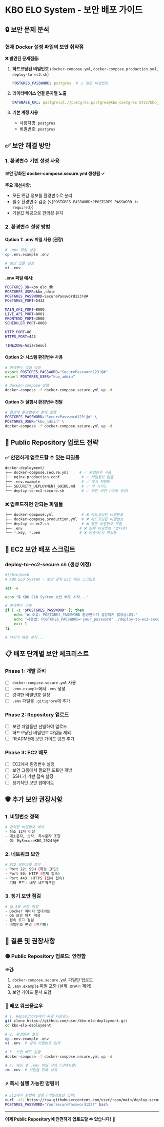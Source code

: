 # KBO ELO System - 보안 배포 가이드

## 🔒 보안 문제 분석

### 현재 Docker 설정 파일의 보안 취약점

**❌ 발견된 문제점들:**

1. **하드코딩된 비밀번호** (`docker-compose.yml`, `docker-compose.production.yml`, `deploy-to-ec2.sh`)
   ```yaml
   POSTGRES_PASSWORD: postgres  # ⚠️ 평문 비밀번호
   ```

2. **데이터베이스 연결 문자열 노출**
   ```yaml
   DATABASE_URL: postgresql://postgres:postgres@kbo-postgres:5432/kbo_elo_db
   ```

3. **기본 계정 사용**
   - 사용자명: `postgres`
   - 비밀번호: `postgres`

## ✅ 보안 해결 방안

### 1. 환경변수 기반 설정 사용

#### 보안 강화된 docker-compose.secure.yml 생성됨 ✓

**주요 개선사항:**
- 모든 민감 정보를 환경변수로 분리
- 필수 환경변수 검증 (`${POSTGRES_PASSWORD:?POSTGRES_PASSWORD is required}`)
- 기본값 제공으로 편의성 유지

### 2. 환경변수 설정 방법

#### Option 1: .env 파일 사용 (권장)

```bash
# .env 파일 생성
cp .env.example .env

# 보안 값들 설정
vi .env
```

**.env 파일 예시:**
```bash
POSTGRES_DB=kbo_elo_db
POSTGRES_USER=kbo_admin
POSTGRES_PASSWORD=SecurePassword123!@#
POSTGRES_PORT=5432

MAIN_API_PORT=8000
LIVE_API_PORT=8001
FRONTEND_PORT=3000
SCHEDULER_PORT=8080

HTTP_PORT=80
HTTPS_PORT=443

TIMEZONE=Asia/Seoul
```

#### Option 2: 시스템 환경변수 사용

```bash
# 환경변수 직접 설정
export POSTGRES_PASSWORD="SecurePassword123!@#"
export POSTGRES_USER="kbo_admin"

# docker-compose 실행
docker-compose -f docker-compose.secure.yml up -d
```

#### Option 3: 실행시 환경변수 전달

```bash
# 한번에 환경변수와 함께 실행
POSTGRES_PASSWORD="SecurePassword123!@#" \
POSTGRES_USER="kbo_admin" \
docker-compose -f docker-compose.secure.yml up -d
```

## 🚀 Public Repository 업로드 전략

### ✅ 안전하게 업로드할 수 있는 파일들

```bash
docker-deployment/
├── docker-compose.secure.yml     # ✅ 환경변수 사용
├── nginx-production.conf          # ✅ 비밀정보 없음
├── .env.example                   # ✅ 예시 파일만
├── SECURITY_DEPLOYMENT_GUIDE.md   # ✅ 이 가이드
└── deploy-to-ec2-secure.sh        # ✅ 보안 버전 (아래 생성)
```

### ❌ 업로드하면 안되는 파일들

```bash
├── docker-compose.yml             # ❌ 하드코딩된 비밀번호
├── docker-compose.production.yml  # ❌ 하드코딩된 비밀번호  
├── deploy-to-ec2.sh               # ❌ 평문 비밀번호 포함
├── .env                          # ❌ 실제 비밀번호 (있다면)
└── *.key, *.pem                  # ❌ 인증서/키 파일들
```

## 🔧 EC2 보안 배포 스크립트

### deploy-to-ec2-secure.sh (생성 예정)

```bash
#!/bin/bash
# KBO ELO System - 보안 강화 EC2 배포 스크립트

set -e

echo "🔒 KBO ELO System 보안 배포 시작..."

# 환경변수 검증
if [ -z "$POSTGRES_PASSWORD" ]; then
    echo "❌ 오류: POSTGRES_PASSWORD 환경변수가 설정되지 않았습니다."
    echo "사용법: POSTGRES_PASSWORD='your_password' ./deploy-to-ec2-secure.sh"
    exit 1
fi

# 나머지 배포 로직...
```

## 📋 배포 단계별 보안 체크리스트

### Phase 1: 개발 준비
- [ ] `docker-compose.secure.yml` 사용
- [ ] `.env.example`에서 `.env` 생성
- [ ] 강력한 비밀번호 설정
- [ ] `.env` 파일을 `.gitignore`에 추가

### Phase 2: Repository 업로드
- [ ] 보안 파일들만 선별하여 업로드
- [ ] 하드코딩된 비밀번호 파일들 제외
- [ ] README에 보안 가이드 링크 추가

### Phase 3: EC2 배포
- [ ] EC2에서 환경변수 설정
- [ ] 보안 그룹에서 필요한 포트만 개방
- [ ] SSH 키 기반 접속 설정
- [ ] 정기적인 보안 업데이트

## 🛡️ 추가 보안 권장사항

### 1. 비밀번호 정책
```bash
# 강력한 비밀번호 예시
- 최소 12자 이상
- 대소문자, 숫자, 특수문자 조합
- 예: MySecureKBO_2024!@#
```

### 2. 네트워크 보안
```bash
# EC2 보안그룹 설정
- Port 22: SSH (특정 IP만)
- Port 80: HTTP (전체 접속)
- Port 443: HTTPS (전체 접속)
- 기타 포트: 내부 네트워크만
```

### 3. 정기 보안 점검
```bash
# 월 1회 권장 작업
- Docker 이미지 업데이트
- OS 보안 패치 적용
- 접속 로그 점검
- 비밀번호 변경 (분기별)
```

## 🎯 결론 및 권장사항

### 🟢 Public Repository 업로드: 안전함

**조건:**
1. `docker-compose.secure.yml` 파일만 업로드
2. `.env.example` 파일 포함 (실제 .env는 제외)
3. 보안 가이드 문서 포함

### 🔄 배포 워크플로우

```bash
# 1. Repository에서 파일 다운로드
git clone https://github.com/user/kbo-elo-deployment.git
cd kbo-elo-deployment

# 2. 환경변수 설정
cp .env.example .env
vi .env  # 실제 비밀번호 입력

# 3. 보안 배포 실행
docker-compose -f docker-compose.secure.yml up -d

# 4. 배포 후 .env 파일 삭제 (선택사항)
rm .env  # 보안을 위해 삭제
```

### ⚡ 즉시 실행 가능한 명령어

```bash
# EC2에서 한번에 실행 (비밀번호만 입력)
curl -sSL https://raw.githubusercontent.com/user/repo/main/deploy-secure.sh | \
POSTGRES_PASSWORD="YourSecurePassword123!" bash
```

---

**이제 Public Repository에 안전하게 업로드할 수 있습니다!** 🎉